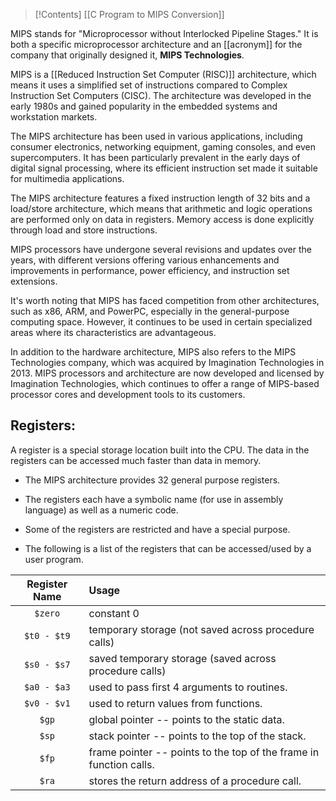 > [!Contents]
> [[C Program to MIPS Conversion]]
> 



MIPS stands for "Microprocessor without Interlocked Pipeline Stages." It is both a specific microprocessor architecture and an [[acronym]] for the company that originally designed it, **MIPS Technologies**.

MIPS is a [[Reduced Instruction Set Computer (RISC)]] architecture, which means it uses a simplified set of instructions compared to Complex Instruction Set Computers (CISC). The architecture was developed in the early 1980s and gained popularity in the embedded systems and workstation markets.

The MIPS architecture has been used in various applications, including consumer electronics, networking equipment, gaming consoles, and even supercomputers. It has been particularly prevalent in the early days of digital signal processing, where its efficient instruction set made it suitable for multimedia applications.

The MIPS architecture features a fixed instruction length of 32 bits and a load/store architecture, which means that arithmetic and logic operations are performed only on data in registers. Memory access is done explicitly through load and store instructions.

MIPS processors have undergone several revisions and updates over the years, with different versions offering various enhancements and improvements in performance, power efficiency, and instruction set extensions.

It's worth noting that MIPS has faced competition from other architectures, such as x86, ARM, and PowerPC, especially in the general-purpose computing space. However, it continues to be used in certain specialized areas where its characteristics are advantageous.

In addition to the hardware architecture, MIPS also refers to the MIPS Technologies company, which was acquired by Imagination Technologies in 2013. MIPS processors and architecture are now developed and licensed by Imagination Technologies, which continues to offer a range of MIPS-based processor cores and development tools to its customers.

## Registers:
A register is a special storage location built into the CPU. The data in the registers can be accessed much faster than data in memory.
- The MIPS architecture provides 32 general purpose registers.
    
- The registers each have a symbolic name (for use in assembly language) as well as a numeric code.
    
- Some of the registers are restricted and have a special purpose.
    
- The following is a list of the registers that can be accessed/used by a user program.

|Register Name|Usage|
|:-:|:-|
|`$zero`|constant 0|
|`$t0 - $t9`|temporary storage (not saved across procedure calls)|
|`$s0 - $s7`|saved temporary storage (saved across procedure calls)|
|`$a0 - $a3`|used to pass first 4 arguments to routines.|
|`$v0 - $v1`|used to return values from functions.|
|`$gp`|global pointer -- points to the static data.|
|`$sp`|stack pointer -- points to the top of the stack.|
|`$fp`|frame pointer -- points to the top of the frame in function calls.|
|`$ra`|stores the return address of a procedure call.|

